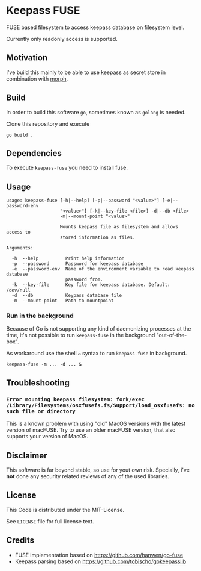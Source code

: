 # Keepass FUSE

FUSE based filesystem to access keepass database on filesystem level.

Currently only readonly access is supported.

## Motivation

I've build this mainly to be able to use keepass as secret store
in combination with [morph](https://github.com/DBCDK/morph).

## Build

In order to build this software `go`, sometimes known as `golang` is needed.

Clone this repository and execute

    go build .

## Dependencies

To execute `keepass-fuse` you need to install fuse.

## Usage

    usage: keepass-fuse [-h|--help] [-p|--password "<value>"] [-e|--password-env
                        "<value>"] [-k|--key-file <file>] -d|--db <file>
                        -m|--mount-point "<value>"

                        Mounts keepass file as filesystem and allows access to
                        stored information as files.

    Arguments:

      -h  --help          Print help information
      -p  --password      Password for keepass database
      -e  --password-env  Name of the environment variable to read keepass database
                          password from.
      -k  --key-file      Key file for keepass database. Default: /dev/null
      -d  --db            Keypass database file
      -m  --mount-point   Path to mountpoint

### Run in the background

Because of Go is not supporting any kind of daemonizing processes at the time,
it's not possible to run `keepass-fuse` in the background "out-of-the-box".

As workaround use the shell `&` syntax to run `keepass-fuse` in background.

    keepass-fuse -m ... -d ... &

## Troubleshooting

### `Error mounting keepass filesystem: fork/exec /Library/Filesystems/osxfusefs.fs/Support/load_osxfusefs: no such file or directory`

This is a known problem with using "old" MacOS versions with the
latest version of macFUSE. Try to use an older macFUSE version, that
also supports your version of MacOS.

## Disclaimer

This software is far beyond stable, so use for yout own risk.
Specially, i've **not** done any security related reviews of any
of the used libraries.

## License

This Code is distributed under the MIT-License.

See `LICENSE` file for full license text.

## Credits

* FUSE implementation based on https://github.com/hanwen/go-fuse
* Keepass parsing based on https://github.com/tobischo/gokeepasslib

